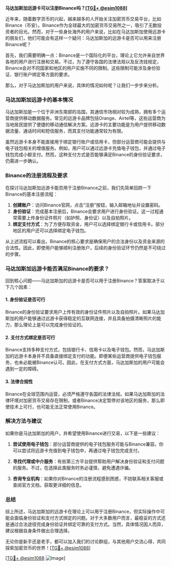 **马达加斯加远游卡可以注册Binance吗？[[TG💪+ @esim1088](https://t.me/s/esim1088)]**

近年来，随着数字货币的兴起，越来越多的人开始关注加密货币交易平台，比如Binance（币安）。Binance作为全球最大的加密货币交易所之一，吸引了无数投资者的目光。然而，对于一些身处海外的用户来说，比如在马达加斯加使用远游卡的朋友们，他们可能会有这样一个疑问：马达加斯加的远游卡是否可以用来注册Binance呢？

首先，我们需要明确一点：Binance是一个国际化的平台，理论上它允许来自世界各地的用户进行注册和交易。不过，为了遵守各国的法律法规以及反洗钱规定，Binance会对不同国家和地区的用户实施不同的限制。这些限制可能涉及身份验证、银行账户绑定等方面的要求。

那么，对于马达加斯加的用户来说，具体的情况如何呢？让我们一步步来分析。

### **马达加斯加远游卡的基本情况**

马达加斯加是一个位于非洲东南部的岛国，其通信市场相对较为成熟，拥有多个运营商提供移动数据服务。常见的远游卡品牌包括Orange、Airtel等，这些运营商为当地居民提供了便捷的移动通信解决方案。远游卡的主要功能是为用户提供移动数据流量、通话时间和短信服务，而其支付功能通常较为有限。

虽然远游卡本身不能直接用于绑定银行账户或信用卡，但部分运营商可能会提供与电子钱包相关的增值服务。例如，用户可以通过远游卡充值电子钱包，并通过电子钱包完成小额支付。然而，这种支付方式是否能够满足Binance的身份验证要求，仍需进一步确认。

### **Binance的注册流程及要求**

在探讨马达加斯加远游卡能否用于注册Binance之前，我们先简单回顾一下Binance的基本注册流程：

1. **创建账户**：访问Binance官网，点击“注册”按钮，输入邮箱地址并设置密码。
2. **身份验证**：完成基本注册后，Binance会要求用户进行身份验证。这一过程通常需要上传身份证件照片（如护照、身份证）以及自拍照片。
3. **绑定支付方式**：为了方便存取资金，用户可以选择绑定银行卡或信用卡。部分地区的用户还可以选择绑定电子钱包。

从上述流程可以看出，Binance的核心要求是确保用户的合法身份以及资金来源的合法性。因此，即使用户能够顺利注册账户，后续的身份验证环节仍然是不可绕过的步骤。

### **马达加斯加远游卡能否满足Binance的要求？**

回到核心问题——马达加斯加的远游卡是否可以用于注册Binance？答案取决于以下几个因素：

#### **1. 身份验证是否可行**
Binance的身份验证要求用户上传有效的身份证件照片以及自拍照片。如果马达加斯加的用户能够通过远游卡获得稳定的互联网连接，并且具备拍摄清晰照片的能力，那么理论上是可以完成身份验证的。

#### **2. 支付方式绑定是否可行**
Binance支持多种支付方式，包括银行卡、信用卡以及电子钱包。然而，马达加斯加的远游卡本身并不具备直接绑定支付的功能。即便某些运营商提供电子钱包服务，也未必能被Binance认可。因此，在支付方式方面，马达加斯加的用户可能会遇到一定的障碍。

#### **3. 法律合规性**
Binance在全球范围内运营，必须严格遵守各国的法律法规。如果马达加斯加的法律环境对加密货币交易存在限制，或者Binance决定暂停对该地区的服务，那么即使技术上可行，也可能无法正常使用Binance。

### **解决方法与建议**

如果你是马达加斯加的用户，并希望使用Binance进行交易，以下是一些建议：

1. **尝试使用电子钱包**：部分运营商提供的电子钱包服务可能与Binance兼容。你可以尝试将远游卡充值到电子钱包中，再通过电子钱包完成支付。
   
2. **寻找代理或中介服务**：有些第三方平台提供帮助用户解决身份验证和支付问题的服务。不过，在选择此类服务时务必谨慎，避免遭遇诈骗。

3. **咨询专业机构**：如果你对Binance的注册流程感到困惑，不妨联系相关客服或查阅官方文档，获取更详细的信息。

### **总结**

综上所述，马达加斯加的远游卡在理论上可以用于注册Binance，但实际操作中可能会面临身份验证和支付方式绑定的问题。对于大多数用户而言，最稳妥的方式还是通过合法途径完成身份验证并绑定可靠的支付方式。当然，具体情况因人而异，建议根据自身条件做出合理选择。

无论你是新手还是老手，都可以加入我们的讨论群组，与其他用户交流心得，共同探索加密货币的世界！[[TG💪+ @esim1088](https://t.me/s/esim1088)]

[[TG💪+ @esim1088](https://t.me/s/esim1088) ![Image](https://i.postimg.cc/4NQfJmqS/Snipaste-2025-05-13-00-14-12.png)]